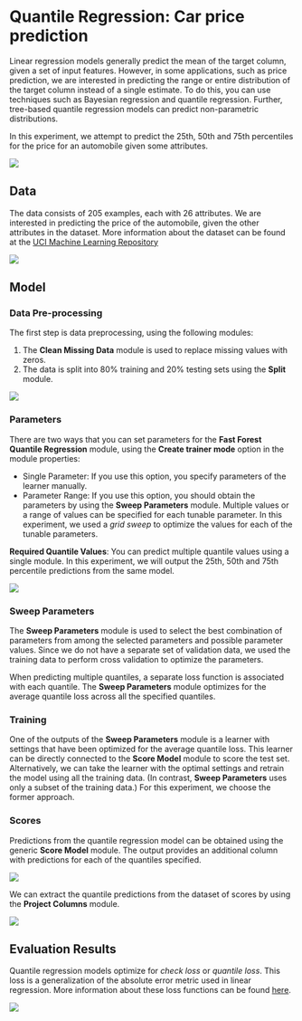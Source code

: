 # Quantile Regression: Car price prediction

Linear regression models generally predict the mean of the target column, given a set of input features. However, in some applications, such as price prediction, we are interested in predicting the range or entire distribution of the target column instead of a single estimate. To do this, you can use techniques such as Bayesian regression and quantile regression. Further, tree-based quantile regression models can predict non-parametric distributions.

In this experiment, we attempt to predict the 25th, 50th and 75th percentiles for the price for an automobile given some attributes.

![][image7]

## Data
The data consists of 205 examples, each with 26 attributes. We are interested in predicting the price of the automobile, given the other attributes in the dataset. More information about the dataset can be found at the [UCI Machine Learning Repository](https://archive.ics.uci.edu/ml/datasets/Automobile)

![][image1]

## Model
### Data Pre-processing
The first step is data preprocessing, using the following modules:

 1. The **Clean Missing Data** module is used to replace missing values with zeros.
 2. The data is split into 80% training and 20% testing sets using the **Split** module.

![][image2]

### Parameters
There are two ways that you can set parameters for the **Fast Forest Quantile Regression** module, using the **Create trainer mode**  option in the module properties:

 * Single Parameter: If you use this option, you specify parameters of the learner manually.
 * Parameter Range: If you use this option, you should obtain the parameters by using the **Sweep Parameters** module. Multiple values or a range of values can be specified for each tunable parameter. In this experiment, we used a _grid sweep_ to optimize the values for each of the tunable parameters.

__Required Quantile Values__: You can predict multiple quantile values using a single module. In this experiment, we will output the 25th, 50th and 75th percentile predictions from the same model.

![][image3]

### Sweep Parameters
The **Sweep Parameters** module is used to select the best combination of parameters from among the selected parameters and possible parameter values. Since we do not have a separate set of validation data, we used the training data to perform cross validation to optimize the parameters.

When predicting multiple quantiles, a separate loss function is associated with each quantile. The **Sweep Parameters** module optimizes for the average quantile loss across all the specified quantiles.

### Training
One of the outputs of the **Sweep Parameters** module is a learner with settings that have been optimized for the average quantile loss. This learner can be directly connected to the **Score Model** module to score the test set. Alternatively, we can take the learner with the optimal settings and retrain the model using all the training data. (In contrast, **Sweep Parameters** uses only a subset of the training data.) For this experiment, we choose the former approach.

### Scores
Predictions from the quantile regression model can be obtained using the generic **Score Model** module. The output provides an additional column with predictions for each of the quantiles specified.


![][image4]

We can extract the quantile predictions from the dataset of scores by using the **Project Columns** module.

![][image6]

## Evaluation Results
Quantile regression models optimize for _check loss_ or _quantile loss_. This loss is a generalization of the absolute error metric used in linear regression. More information about these loss functions can be found [here](http://en.wikipedia.org/wiki/Quantile_regression).

![][image5]

<!-- images -->
[image1]:https://raw.githubusercontent.com/mezmicrosoft/Sample_Experiments/master/Quantile_Regression_Car_price_prediction/image1.png
[image2]:https://raw.githubusercontent.com/mezmicrosoft/Sample_Experiments/master/Quantile_Regression_Car_price_prediction/image2.PNG
[image3]:https://raw.githubusercontent.com/mezmicrosoft/Sample_Experiments/master/Quantile_Regression_Car_price_prediction/image3.png
[image4]:https://raw.githubusercontent.com/mezmicrosoft/Sample_Experiments/master/Quantile_Regression_Car_price_prediction/image4.PNG
[image5]:https://raw.githubusercontent.com/mezmicrosoft/Sample_Experiments/master/Quantile_Regression_Car_price_prediction/image5.PNG
[image6]:https://raw.githubusercontent.com/mezmicrosoft/Sample_Experiments/master/Quantile_Regression_Car_price_prediction/image6.PNG
[image7]:https://raw.githubusercontent.com/mezmicrosoft/Sample_Experiments/master/Quantile_Regression_Car_price_prediction/image7.PNG
